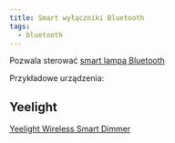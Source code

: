 ```yaml
---
title: Smart wyłączniki Bluetooth
tags:
  - bluetooth
---
```


Pozwala sterować [smart lampą Bluetooth](Smart-lampy-Bluetooth)

Przykładowe urządzenia:

## Yeelight

[Yeelight Wireless Smart Dimmer](../producenci/Yeelight/Yeelight-Wireless-Smart-Dimmer)
